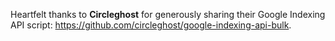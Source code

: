 Heartfelt thanks to **Circleghost** for generously sharing their Google Indexing API script: https://github.com/circleghost/google-indexing-api-bulk.
